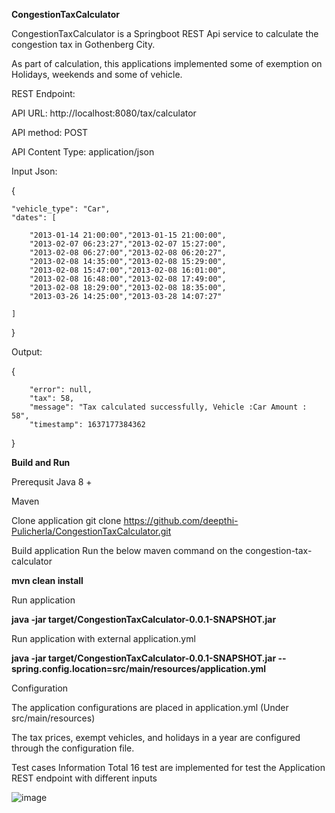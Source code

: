 **CongestionTaxCalculator**


CongestionTaxCalculator is a Springboot REST Api service to calculate the congestion tax  in Gothenberg  City.

As part of calculation, this applications implemented some of exemption on Holidays, weekends and some of vehicle.

REST Endpoint:

API URL: http://localhost:8080/tax/calculator

API method: POST

API Content Type: application/json

Input Json:

{

    "vehicle_type": "Car",
    "dates": [
    
        "2013-01-14 21:00:00","2013-01-15 21:00:00",
        "2013-02-07 06:23:27","2013-02-07 15:27:00",
        "2013-02-08 06:27:00","2013-02-08 06:20:27",
        "2013-02-08 14:35:00","2013-02-08 15:29:00",
        "2013-02-08 15:47:00","2013-02-08 16:01:00",
        "2013-02-08 16:48:00","2013-02-08 17:49:00",
        "2013-02-08 18:29:00","2013-02-08 18:35:00",
        "2013-03-26 14:25:00","2013-03-28 14:07:27"
	
    ]
    
}


Output:

   {
   
		"error": null,
		"tax": 58,
		"message": "Tax calculated successfully, Vehicle :Car Amount : 58",
		"timestamp": 1637177384362
		
   }
   
   
**Build and Run**

Prerequsit
Java 8 +

Maven

Clone application
git clone https://github.com/deepthi-Pulicherla/CongestionTaxCalculator.git

Build application
Run the below maven command on the congestion-tax-calculator

**mvn clean install**

Run application

**java -jar target/CongestionTaxCalculator-0.0.1-SNAPSHOT.jar**

Run application with external application.yml

**java -jar target/CongestionTaxCalculator-0.0.1-SNAPSHOT.jar --spring.config.location=src/main/resources/application.yml**

Configuration

The application configurations are placed in application.yml (Under src/main/resources)

The tax prices, exempt vehicles, and holidays in a year are configured through the configuration file.

Test cases Information
Total 16 test are implemented for test the Application REST endpoint with different inputs


![image](https://user-images.githubusercontent.com/75684075/155523764-06351d89-9257-4a1c-8dc9-dffc79420eff.png)





